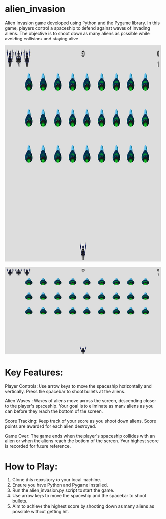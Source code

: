 # alien_invasion
Alien Invasion game developed using Python and the Pygame library. In this game, players control a spaceship to defend against waves of invading aliens. The objective is to shoot down as many aliens as possible while avoiding collisions and staying alive.

<img src="game.png" alt="Alt Text" width="700" height="700">

![Alt Text](game.png)

# Key Features:

Player Controls: 
Use arrow keys to move the spaceship horizontally and vertically. Press the spacebar to shoot bullets at the aliens.

Alien Waves : 
Waves of aliens move across the screen, descending closer to the player's spaceship. Your goal is to eliminate as many aliens as you can before they reach the bottom of the screen.

Score Tracking: 
Keep track of your score as you shoot down aliens. Score points are awarded for each alien destroyed.

Game Over: 
The game ends when the player's spaceship collides with an alien or when the aliens reach the bottom of the screen. Your highest score is recorded for future reference.

# How to Play:

1. Clone this repository to your local machine.
2. Ensure you have Python and Pygame installed.
3. Run the alien_invasion.py script to start the game.
4. Use arrow keys to move the spaceship and the spacebar to shoot bullets.
5. Aim to achieve the highest score by shooting down as many aliens as possible without getting hit.
